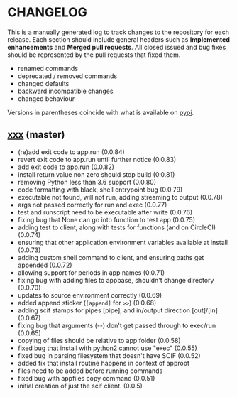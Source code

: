 # CHANGELOG

This is a manually generated log to track changes to the repository for each release. 
Each section should include general headers such as **Implemented enhancements** 
and **Merged pull requests**. All closed issued and bug fixes should be 
represented by the pull requests that fixed them.

 - renamed commands
 - deprecated / removed commands
 - changed defaults
 - backward incompatible changes
 - changed behaviour

Versions in parentheses coincide with what is available on [pypi](https://pypi.org/project/scif/).

## [xxx](https://github.com/vsoch/scif/tree/master) (master)
 - (re)add exit code to app.run (0.0.84)
 - revert exit code to app.run until further notice (0.0.83)
 - add exit code to app.run (0.0.82)
 - install return value non zero should stop build (0.0.81)
 - removing Python less than 3.6 support (0.0.80)
 - code formatting with black, shell entrypoint bug (0.0.79)
 - executable not found, will not run, adding streaming to output (0.0.78)
 - args not passed correctly for run and exec (0.0.77)
 - test and runscript need to be executable after write (0.0.76)
 - fixing bug that None can go into function to test app (0.0.75)
 - adding test to client, along with tests for functions (and on CircleCI) (0.0.74)
 - ensuring that other application environment variables available at install (0.0.73)
 - adding custom shell command to client, and ensuring paths get appended (0.0.72)
 - allowing support for periods in app names (0.0.71)
 - fixing bug with adding files to appbase, shouldn't change directory (0.0.70)
 - updates to source environment correctly (0.0.69)
 - added append sticker (`[append]` for `>>`) (0.0.68)
 - adding scif stamps for pipes [pipe], and in/output direction [out]/[in] (0.0.67)
 - fixing bug that arguments (--) don't get passed through to exec/run (0.0.65)
 - copying of files should be relative to app folder (0.0.58)
 - fixed bug that install with python2 cannot use "exec" (0.0.55)
 - fixed bug in parsing filesystem that doesn't have SCIF (0.0.52)
 - added fix that install routine happens in context of approot
 - files need to be added before running commands
 - fixed bug with appfiles copy command (0.0.51)
 - initial creation of just the scif client. (0.0.5)
